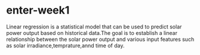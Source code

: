 # enter-week1
Linear regression is a statistical model that can be used to predict solar power output based on historical data.The goal is to establish a linear relationship between the solar power output and various input features such as solar irradiance,temprature,annd time of day.
